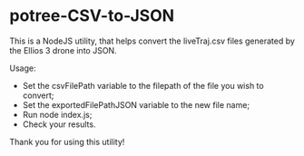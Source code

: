 # potree-CSV-to-JSON

This is a NodeJS utility, that helps convert the liveTraj.csv files generated by the Ellios 3 drone into JSON.

Usage: 
 - Set the csvFilePath variable to the filepath of the file you wish to convert;
 - Set the exportedFilePathJSON variable to the new file name;
 - Run node index.js;
 - Check your results.

Thank you for using this utility!
